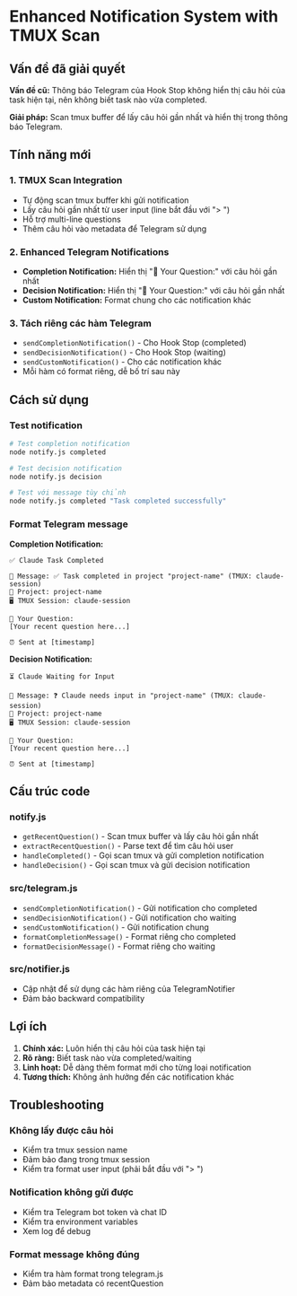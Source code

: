 # Enhanced Notification System with TMUX Scan

## Vấn đề đã giải quyết

**Vấn đề cũ:** Thông báo Telegram của Hook Stop không hiển thị câu hỏi của task hiện tại, nên không biết task nào vừa completed.

**Giải pháp:** Scan tmux buffer để lấy câu hỏi gần nhất và hiển thị trong thông báo Telegram.

## Tính năng mới

### 1. TMUX Scan Integration
- Tự động scan tmux buffer khi gửi notification
- Lấy câu hỏi gần nhất từ user input (line bắt đầu với "> ")
- Hỗ trợ multi-line questions
- Thêm câu hỏi vào metadata để Telegram sử dụng

### 2. Enhanced Telegram Notifications
- **Completion Notification:** Hiển thị "📝 Your Question:" với câu hỏi gần nhất
- **Decision Notification:** Hiển thị "📝 Your Question:" với câu hỏi gần nhất
- **Custom Notification:** Format chung cho các notification khác

### 3. Tách riêng các hàm Telegram
- `sendCompletionNotification()` - Cho Hook Stop (completed)
- `sendDecisionNotification()` - Cho Hook Stop (waiting)
- `sendCustomNotification()` - Cho các notification khác
- Mỗi hàm có format riêng, dễ bố trí sau này

## Cách sử dụng

### Test notification
```bash
# Test completion notification
node notify.js completed

# Test decision notification  
node notify.js decision

# Test với message tùy chỉnh
node notify.js completed "Task completed successfully"
```

### Format Telegram message

**Completion Notification:**
```
✅ Claude Task Completed

💬 Message: ✅ Task completed in project "project-name" (TMUX: claude-session)
📁 Project: project-name
🖥️ TMUX Session: claude-session

📝 Your Question:
[Your recent question here...]

⏰ Sent at [timestamp]
```

**Decision Notification:**
```
⏳ Claude Waiting for Input

💬 Message: ❓ Claude needs input in "project-name" (TMUX: claude-session)
📁 Project: project-name
🖥️ TMUX Session: claude-session

📝 Your Question:
[Your recent question here...]

⏰ Sent at [timestamp]
```

## Cấu trúc code

### notify.js
- `getRecentQuestion()` - Scan tmux buffer và lấy câu hỏi gần nhất
- `extractRecentQuestion()` - Parse text để tìm câu hỏi user
- `handleCompleted()` - Gọi scan tmux và gửi completion notification
- `handleDecision()` - Gọi scan tmux và gửi decision notification

### src/telegram.js
- `sendCompletionNotification()` - Gửi notification cho completed
- `sendDecisionNotification()` - Gửi notification cho waiting
- `sendCustomNotification()` - Gửi notification chung
- `formatCompletionMessage()` - Format riêng cho completed
- `formatDecisionMessage()` - Format riêng cho waiting

### src/notifier.js
- Cập nhật để sử dụng các hàm riêng của TelegramNotifier
- Đảm bảo backward compatibility

## Lợi ích

1. **Chính xác:** Luôn hiển thị câu hỏi của task hiện tại
2. **Rõ ràng:** Biết task nào vừa completed/waiting
3. **Linh hoạt:** Dễ dàng thêm format mới cho từng loại notification
4. **Tương thích:** Không ảnh hưởng đến các notification khác

## Troubleshooting

### Không lấy được câu hỏi
- Kiểm tra tmux session name
- Đảm bảo đang trong tmux session
- Kiểm tra format user input (phải bắt đầu với "> ")

### Notification không gửi được
- Kiểm tra Telegram bot token và chat ID
- Kiểm tra environment variables
- Xem log để debug

### Format message không đúng
- Kiểm tra hàm format trong telegram.js
- Đảm bảo metadata có recentQuestion 